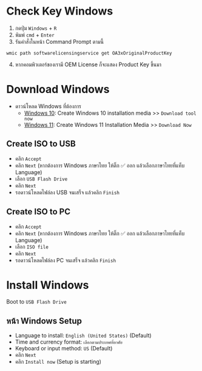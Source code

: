 # Check Key Windows
1. กดปุ่ม `Windows` + `R`
2. พิมพ์ `cmd` + `Enter`
3. รันคำสั่งในหน้า Command Prompt ตามนี้
```
wmic path softwarelicensingservice get OA3xOriginalProductKey
```
4. หากคอมพิวเตอร์ของเรามี OEM License ก็จะแสดง Product Key ขึ้นมา


# Download Windows
- ดาวน์โหลด Windows ที่ต้องการ
  - <a href="https://www.microsoft.com/en-gb/software-download/windows10">Windows 10</a>: Create Windows 10 installation media >> `Download tool now`
  - <a href="https://www.microsoft.com/en-gb/software-download/windows11">Windows 11</a>: Create Windows 11 Installation Media >> `Download Now`

## Create ISO to USB
- คลิก `Accept`
- คลิก `Next` (หากต้องการ Windows ภาษาไทย ให้ติ๊ก ✅ ออก แล้วเลือกภาษาไทยที่แท็บ Language)
- เลือก `USB Flash Drive`
- คลิก `Next`
- รอดาวน์โหลดไฟล์ลง USB จนเสร็จ แล้วคลิก `Finish`

## Create ISO to PC
- คลิก `Accept`
- คลิก `Next` (หากต้องการ Windows ภาษาไทย ให้ติ๊ก ✅ ออก แล้วเลือกภาษาไทยที่แท็บ Language)
- เลือก `ISO file`
- คลิก `Next`
- รอดาวน์โหลดไฟล์ลง PC จนเสร็จ แล้วคลิก `Finish`


# Install Windows
Boot to `USB Flash Drive`

## หน้า Windows Setup
- Language to install: `English (United States)` (Default)
- Time and currency format: `เลือกตามประเทศที่อาศัย`
- Keyboard or input method: `US` (Default)
- คลิก `Next`
- คลิก `Install now` (Setup is starting)
